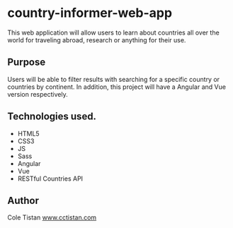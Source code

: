 # country-informer-web-app
This web application will allow users to learn about countries all over the world for traveling abroad, research or anything for their use.

## Purpose
Users will be able to filter results with searching for a specific country or countries by continent.
In addition, this project will have a Angular and Vue version respectively.

## Technologies used.
- HTML5
- CSS3
- JS
- Sass
- Angular
- Vue
- RESTful Countries API

## Author
Cole Tistan
www.cctistan.com
